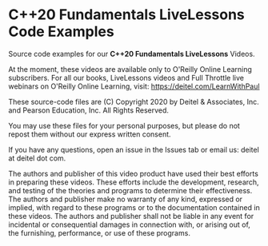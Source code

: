 # C++20 Fundamentals LiveLessons Code Examples
Source code examples for our **C++20 Fundamentals LiveLessons** Videos.

At the moment, these videos are available only to O'Reilly Online Learning subscribers. For all our books, LiveLessons videos and Full Throttle live webinars on O'Reilly Online Learning, visit: https://deitel.com/LearnWithPaul

These source-code files are (C) Copyright 2020 by Deitel & Associates, Inc. and Pearson Education, Inc. All Rights Reserved.

You may use these files for your personal purposes, but please do not repost them without our express written consent.

If you have any questions, open an issue in the Issues tab or email us: deitel at deitel dot com.

The authors and publisher of this video product have used their best efforts in preparing these videos. These efforts include the development, research, and testing of the theories and programs to determine their effectiveness. The authors and publisher make no warranty of any kind, expressed or implied, with regard to these programs or to the documentation contained in these videos. The authors and publisher shall not be liable in any event for incidental or consequential damages in connection with, or arising out of, the furnishing, performance, or use of these programs.
